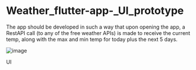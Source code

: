 # Weather_flutter-app-_UI_prototype

The app should be developed in such a way that upon opening the app, a RestAPI call (to any of the free weather APIs) is made to receive the current temp, along with the max and min temp for today plus the next 5 days.



![image](https://user-images.githubusercontent.com/79332951/235288156-2960237f-f405-4eec-af06-43aefdf51b54.png)


UI 
